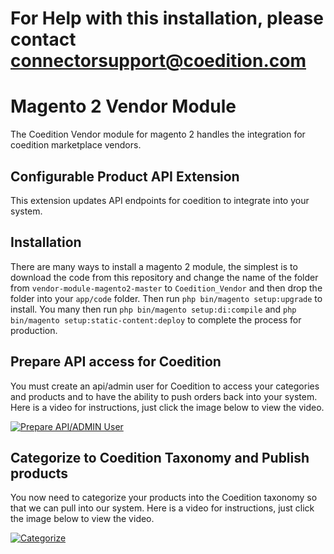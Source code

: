 # For Help with this installation, please contact connectorsupport@coedition.com 
# Magento 2 Vendor Module

The Coedition Vendor module for magento 2 handles the integration for coedition marketplace vendors.

## Configurable Product API Extension

This extension updates API endpoints for coedition to integrate into your system.

## Installation

There are many ways to install a magento 2 module, the simplest is to download the code from this repository and change the name of the folder from `vendor-module-magento2-master` to `Coedition_Vendor` and then drop the folder into your `app/code` folder. Then run `php bin/magento setup:upgrade` to install. You many then run `php bin/magento setup:di:compile` and `php bin/magento setup:static-content:deploy` to complete the process for production.

## Prepare API access for Coedition

You must create an api/admin user for Coedition to access your categories and products and to have the ability to push orders back into your system. Here is a video for instructions, just click the image below to view the video.

[![Prepare API/ADMIN User](https://content.screencast.com/users/ragboy/folders/Snagit/media/c6e04ebf-32bf-4c17-9d37-bb11bf67a94c/FirstFrame.jpg)](https://www.screencast.com/t/cLhyVaeuv)

## Categorize to Coedition Taxonomy and Publish products

You now need to categorize your products into the Coedition taxonomy so that we can pull into our system. Here is a video for instructions, just click the image below to view the video.

[![Categorize](https://content.screencast.com/users/ragboy/folders/Snagit/media/e9a6d7b5-4699-44da-878a-09cc848c586e/FirstFrame.jpg)](https://www.screencast.com/t/tWUDq7lQ)
